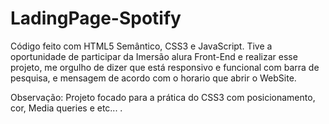 # LadingPage-Spotify
Código feito com HTML5 Semântico, CSS3 e JavaScript. 
  Tive a oportunidade de participar da Imersão alura Front-End e realizar esse projeto, me orgulho de dizer que está responsivo e funcional com barra de pesquisa, e mensagem de acordo com o horario que abrir o WebSite.

Observação: Projeto focado para a prática do CSS3 com posicionamento, cor, Media queries e etc... .
